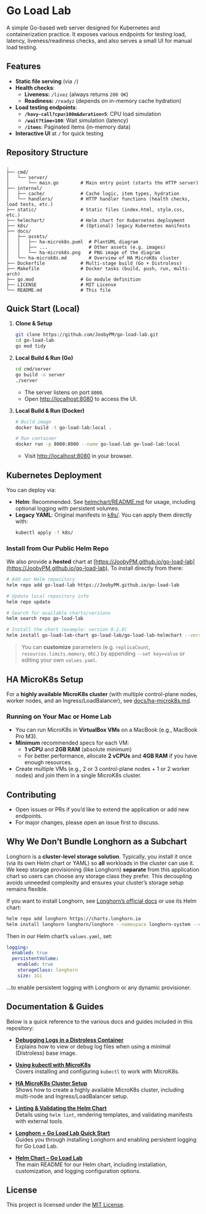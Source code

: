# Go Load Lab
A simple Go-based web server designed for Kubernetes and containerization practice. It exposes various endpoints for testing load, latency, liveness/readiness checks, and also serves a small UI for manual load testing.

## Features

- **Static file serving** (via `/`)
- **Health checks**:
  - **Liveness:** `/livez` (always returns `200 OK`)
  - **Readiness:** `/readyz` (depends on in-memory cache hydration)
- **Load testing endpoints**:
  - **`/havy-call?cpu=100m&duration=5`**: CPU load simulation
  - **`/wait?time=100`**: Wait simulation (latency)
  - **`/items`**: Paginated items (in-memory data)
- **Interactive UI** at `/` for quick testing

## Repository Structure

```
.
├── cmd/
│   └── server/
│       └── main.go        # Main entry point (starts the HTTP server)
├── internal/
│   ├── cache/             # Cache logic, item types, hydration
│   └── handlers/          # HTTP handler functions (health checks, load tests, etc.)
├── static/                # Static files (index.html, style.css, etc.)
├── helmchart/             # Helm chart for Kubernetes deployment
├── k8s/                   # (Optional) legacy Kubernetes manifests
├── docs/
│   ├── assets/
│   │   ├── ha-microk8s.puml  # PlantUML diagram
│   │   ├── ...               # Other assets (e.g. images)
│   │   └── ha-microk8s.png   # PNG image of the diagram
│   └── ha-microk8s.md        # Overview of HA MicroK8s cluster
├── Dockerfile             # Multi-stage build (Go + Distroless)
├── Makefile               # Docker tasks (build, push, run, multi-arch)
├── go.mod                 # Go module definition
├── LICENSE                # MIT License
└── README.md              # This file
```

## Quick Start (Local)

1. **Clone & Setup**

   ```bash
   git clone https://github.com/JoobyPM/go-load-lab.git
   cd go-load-lab
   go mod tidy
   ```

2. **Local Build & Run (Go)**

   ```bash
   cd cmd/server
   go build -o server
   ./server
   ```
   - The server listens on port `8080`.
   - Open [http://localhost:8080](http://localhost:8080) to access the UI.

3. **Local Build & Run (Docker)**

   ```bash
   # Build image
   docker build -t go-load-lab:local .
   
   # Run container
   docker run -p 8080:8080 --name go-load-lab go-load-lab:local
   ```
   - Visit [http://localhost:8080](http://localhost:8080) in your browser.

## Kubernetes Deployment

You can deploy via:

- **Helm**: Recommended. See [helmchart/README.md](./helmchart/README.md) for usage, including optional logging with persistent volumes.  
- **Legacy YAML**: Original manifests in [k8s/](./k8s). You can apply them directly with:
  ```bash
  kubectl apply -f k8s/
  ```

### Install from Our Public Helm Repo

We also provide a **hosted** chart at [https://JoobyPM.github.io/go-load-lab](https://JoobyPM.github.io/go-load-lab). To install directly from there:

```bash
# Add our Helm repository
helm repo add go-load-lab https://JoobyPM.github.io/go-load-lab

# Update local repository info
helm repo update

# Search for available charts/versions
helm search repo go-load-lab

# Install the chart (example: version 0.2.0)
helm install go-load-lab-chart go-load-lab/go-load-lab-helmchart --version 0.2.0
```

> You can **customize** parameters (e.g. `replicaCount`, `resources.limits.memory`, etc.) by appending `--set key=value` or editing your own `values.yaml`.

## HA MicroK8s Setup

For a **highly available MicroK8s cluster** (with multiple control-plane nodes, worker nodes, and an Ingress/LoadBalancer), see [docs/ha-microk8s.md](./docs/ha-microk8s.md).

### Running on Your Mac or Home Lab

- You can run MicroK8s in **VirtualBox VMs** on a MacBook (e.g., MacBook Pro M3).  
- **Minimum** recommended specs for each VM:  
  - **1 vCPU** and **2GB RAM** (absolute minimum)  
  - For better performance, allocate **2 vCPUs** and **4GB RAM** if you have enough resources.  
- Create multiple VMs (e.g., 2 or 3 control-plane nodes + 1 or 2 worker nodes) and join them in a single MicroK8s cluster.

## Contributing

- Open issues or PRs if you’d like to extend the application or add new endpoints.
- For major changes, please open an issue first to discuss.

## Why We Don’t Bundle Longhorn as a Subchart

Longhorn is a **cluster‐level storage solution**. Typically, you install it once (via its own Helm chart or YAML) so **all** workloads in the cluster can use it. We keep storage provisioning (like Longhorn) **separate** from this application chart so users can choose any storage class they prefer. This decoupling avoids unneeded complexity and ensures your cluster’s storage setup remains flexible.

If you want to install Longhorn, see [Longhorn’s official docs](https://longhorn.io/) or use its Helm chart:
```bash
helm repo add longhorn https://charts.longhorn.io
helm install longhorn longhorn/longhorn --namespace longhorn-system --create-namespace
```

Then in our Helm chart’s `values.yaml`, set:
```yaml
logging:
  enabled: true
  persistentVolume:
    enabled: true
    storageClass: longhorn
    size: 1Gi
```
…to enable persistent logging with Longhorn or any dynamic provisioner.

## Documentation & Guides

Below is a quick reference to the various docs and guides included in this repository:

- **[Debugging Logs in a Distroless Container](./docs/debug-distroless-logs.md)**  
  Explains how to view or debug log files when using a minimal (Distroless) base image.

- **[Using kubectl with MicroK8s](./docs/using-kubectl-with-microk8s.md)**  
  Covers installing and configuring `kubectl` to work with MicroK8s.

- **[HA MicroK8s Cluster Setup](./docs/ha-microk8s.md)**  
  Shows how to create a highly available MicroK8s cluster, including multi-node and Ingress/LoadBalancer setup.

- **[Linting & Validating the Helm Chart](./docs/helm-lint-validate.md)**  
  Details using `helm lint`, rendering templates, and validating manifests with external tools.

- **[Longhorn + Go Load Lab Quick Start](./docs/longhorn-quickstart.md)**  
  Guides you through installing Longhorn and enabling persistent logging for Go Load Lab.

- **[Helm Chart – Go Load Lab](./helmchart/README.md)**  
  The main README for our Helm chart, including installation, customization, and logging configuration options.

## License

This project is licensed under the [MIT License](LICENSE).